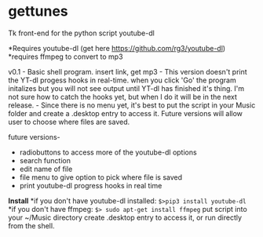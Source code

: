 # gettunes
Tk front-end for the python script youtube-dl

*Requires youtube-dl (get here https://github.com/rg3/youtube-dl)
*requires ffmpeg to convert to mp3


v0.1 - Basic shell program. insert link, get mp3
       - This version doesn't print the YT-dl progess hooks in real-time.
         when you click 'Go' the program initalizes but you will not see 
         output until YT-dl has finished it's thing. I'm not sure how to catch
         the hooks yet, but when I do it will be in the next release.
       - Since there is no menu yet, it's best to put the script in your Music
         folder and create a .desktop entry to access it. Future versions will
         allow user to choose where files are saved.

future versions-
 - radiobuttons to access more of the youtube-dl options
 - search function
 - edit name of file
 - file menu to give option to pick where file is saved
 - print youtube-dl progress hooks in real time

**Install**
*if you don't have youtube-dl installed: `$>pip3 install youtube-dl` 
*if you don't have ffmpeg: `$> sudo apt-get install ffmpeg`
put script into your ~/Music directory
create .desktop entry to access it, or run directly from the shell.
